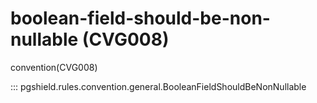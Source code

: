 # boolean-field-should-be-non-nullable (CVG008)

convention(CVG008)

::: pgshield.rules.convention.general.BooleanFieldShouldBeNonNullable

